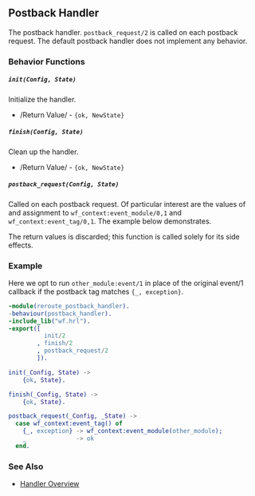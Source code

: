 <!-- dash: Handlers - Postback | Guide | ###:Section -->

## Postback Handler

The postback handler.  `postback_request/2` is called on each postback
request.  The default postback handler does not implement any behavior.

### Behavior Functions

##### `init(Config, State)`

Initialize the handler.

 * /Return Value/ - `{ok, NewState}`

##### `finish(Config, State)`

Clean up the handler.

 * /Return Value/ - `{ok, NewState}`

##### `postback_request(Config, State)`

Called on each postback request.  Of particular interest are the
values of and assignment to `wf_context:event_module/0,1` and
`wf_context:event_tag/0,1`.  The example below demonstrates.

The return values is discarded; this function is called solely for its
side effects.

### Example

Here we opt to run `other_module:event/1` in place of the original
event/1 callback if the postback tag matches `{_, exception}`.

``` erlang
-module(reroute_postback_handler).
-behaviour(postback_handler).
-include_lib("wf.hrl").
-export([
		  init/2
		, finish/2
		, postback_request/2
		]).

init(_Config, State) ->
	{ok, State}.

finish(_Config, State) ->
	{ok, State}.

postback_request(_Config, _State) ->
  case wf_context:event_tag() of
	{_, exception} -> wf_context:event_module(other_module);
	_              -> ok
  end.
```

 ### See Also

 *  [Handler Overview](./handlers.md)

